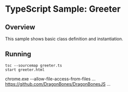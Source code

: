 # TypeScript Sample: Greeter 

## Overview 

This sample shows basic class definition and instantiation.

## Running
```
tsc --sourcemap greeter.ts
start greeter.html
```
chrome.exe --allow-file-access-from-files
...
https://github.com/DragonBones/DragonBonesJS
...
